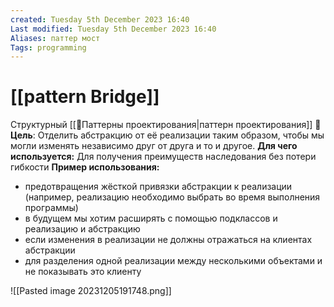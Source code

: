 ```yaml
---
created: Tuesday 5th December 2023 16:40
Last modified: Tuesday 5th December 2023 16:40
Aliases: паттер мост
Tags: programming
---
```


# [[pattern Bridge]]

Структурный [[📙Паттерны проектирования|паттерн проектирования]]
📌**Цель**: Отделить абстракцию от её реализации таким образом, чтобы мы могли изменять независимо друг от друга и то и другое.
**Для чего используется:** Для получения преимуществ наследования без потери гибкости
**Пример использования:** 
- предотвращения жёсткой привязки абстракции к реализации (например, реализацию необходимо выбрать во время выполнения программы)
- в будущем мы хотим расширять с помощью подклассов и реализацию и абстракцию
- если изменения в реализации не должны отражаться на клиентах абстракции
- для разделения одной реализации между несколькими объектами и не показывать это клиенту


![[Pasted image 20231205191748.png]]